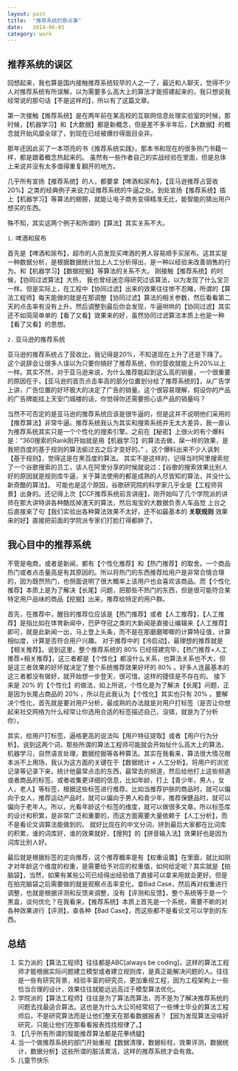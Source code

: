 ```yaml
---
layout: post
title:  "推荐系统的那点事"
date:   2014-06-01
category: work
---
```


## 推荐系统的误区

回想起来，我也算是国内接触推荐系统较早的人之一了，最近和人聊天，觉得不少人对推荐系统有所误解，以为需要多么高大上的算法才能搭建起来的，我只想说我经常说的那句话【不是这样的】，所以有了这篇文章。

第一次接触【推荐系统】是在两年前在某高校的互联网信息处理实验室的时候，那时候，【机器学习】和【大数据】都是新概念，但是差不多半年后，【大数据】的概念就开始风靡全球了，到现在已经被爆炒得面目全非。

那年还因此买了一本项亮的书《推荐系统实践》，那本书和现在的很多热门书籍一样，都是跟着概念热起来的。
虽然有一些作者自己的实战经验在里面，但是总体上来说并没有太多值得重复翻开的地方。

几乎所有宣扬【推荐系统】的人，都要拿【啤酒和尿布】，【亚马逊推荐占营收20%】之类的经典例子来说力证推荐系统的牛逼之处。到处宣扬【推荐系统】插上【机器学习】等算法的翅膀，就能让电子商务变得精准无比，能智能的猜出用户想买的东西。

殊不知，其实这两个例子和所谓的【算法】其实关系不大。

`1.` 啤酒和尿布

首先是【啤酒和尿布】，超市的人员发现买啤酒的男人容易顺手买尿布。这其实是一种数据分析，是根据数据统计加上人工分析得出，是一种以经验来改善销售的行为。和【机器学习】【数据挖掘】等算法的关系不大。
刚接触【推荐系统】的时候，【协同过滤算法】大热， 我也曾经迷恋得研究过该算法，以为发现了什么宝贝一样。但是实际上，在工程中【协同过滤】出来的效果往往惨不忍睹，所谓的【算法工程师】每天能做的就是在那调整【协同过滤】算法的相关参数，然后看看第二天的点击率有没有上升。然后调整到最后你会发现，牛逼哄哄的【协同过滤】其实还不如简简单单的【看了又看】效果来的好，虽然协同过滤算法本质上也是一种【看了又看】的思想。

`2.` 亚马逊的推荐系统

亚马逊的推荐系统占了营收比，我记得是20%，不知道现在上升了还是下降了。这个说辞会让很多人误以为只要你搞好了推荐系统，你的营收就能上升20%以上一样。其实不然，对于亚马逊来说，为什么推荐能起到这么高的销量，一个很重要的原因在于，【亚马逊的首页点击率高的部分位置划分给了推荐系统的】，从广告学上讲，广告位置的好坏极大的决定了广告的销量。这个很容易理解，假设你的产品的广告牌能挂上天安门城楼的话，你觉得你还需要担心该产品的销量吗？

当然不可否定的是亚马逊的推荐系统应该是很牛逼的，但是这并不说明他们采用的【推荐算法】非常牛逼。推荐系统我认为其实和搜索系统并无太大差异，我一直认为推荐系统其实只是一个个性化的搜索引擎。之前在【秘密】上很火的有个爆料是：“360搜索的Rank刚开始就是用【机器学习】的算法去做，屎一样的效果，是我把百度的基于规则的算法偷过去之后才变好的。” ，这个爆料出来不少人讽刺【基于规则】，觉得这是在黑百度的算法。
其实不是这样的，记得当时阿里搜索挖了一个谷歌搜索的员工，该人在阿里分享的时候就说过：【谷歌的搜索效果比别人好的原因就是规则库牛逼，关于算法使用的都是成熟的人尽皆知的算法，并没什么新奇酷的算法】。
可能也是这个原因，谷歌研究院的科学家几乎全是【工程师背景】出身的。还记得上次【CCF推荐系统前言讲座】，刚开始叫了几个学院派的讲师在那大讲特讲各种酷炫掉渣天的算法，然后淘宝的大数据负责人车品觉 上台之后直接来了句【我们实验出各种算法效果不太好，还不如最基本的 **关联规则** 效果来的好】直接把前面的学院派专家们打脸打得都肿了。

## 我心目中的推荐系统

不管是电商，或者是新闻，都有【个性化推荐】和【热门推荐】的取舍。一个商品热门或者点击量高是有其原因的。所以将热门的东西推荐给用户是非常合情合理的，因为既然热门，也侧面说明了很大概率上该用户也会喜欢该商品。而【个性化推荐】本质上是为了解决【长尾】问题，把那些不热门的东西，但是很可能符合某特定用户品味的商品【挖掘】出来，推荐给特定的用户群。

首先，在推荐中，醒目的推荐位应该是【热门推荐】或者【人工推荐】，【人工推荐】是指比如在体育新闻中，巴萨夺冠之类的大新闻是直接让编辑来【人工推荐】即可，就是此新闻一出，马上登上头条，而不是在那磨磨唧唧的计算特征值，计算相似度，计算是否符合用户兴趣。
对于推荐中的【冷启动】，最理想的推荐就是【相关推荐】。说到这里，整个推荐系统的 80% 已经搭建完毕，【热门推荐+人工推荐+相关推荐】，这三者都是【个性化】都没什么关系，也算法关系也不大，但是这三者效果的好坏就决定了整个系统推荐效果好坏的 80% 。好多人连最基本的这三者都没有做好，就开始想一步登天，很可惜，这样的捷径是不存在的。
接下来是 20% 的【个性化】的做法，如上所说，个性化是为了解决【长尾】问题，正是因为长尾占商品的 20% ，所以在此我认为【个性化】其实也只有 20% 。要解决个性化，首先就是要对用户分析，最成熟的办法就是对用户打标签（是否让你想起来社交网络为什么经常让你选用合适的标签描述自己，没错，就是为了分析你）。

其实，给用户打标签，逼格更高的说法叫【用户特征提取】或者【用户行为分析】。说到这两个词，那些所谓的算法工程师可能就会开始扯什么高大上的算法，机器学习，自然语言处理，数据挖掘等各种算法。其实在我看来，算法很大情况根本派不上用场，我认为这方面的关键在于【数据统计 + 人工分析】。将用户的浏览记录等记录下来，统计他最常点击的东西，最常去的频道，然后给他打上这些频道或者商品的标签。或者收集更详细的信息，比如年龄，打上【青少年，男人，女人，老人】等标签，根据这些标签进行推荐。比如当推荐护肤的商品时，就可以偏向于女人，推荐运动产品时，就可以偏向于男人和青少年，推荐保健品时，就可以偏向于老年人。所以，光看年龄这个标签的维度，就可以做很多文章。所以标签库的设计和积累，是非常广泛和重要的，而这方面需要大量依赖于【人工分析】，而不是看论文调算法能做到的。
就好比现在的中文分词，拼到最后大家都在比词库的积累，谁的词库好，谁的效果就好，【搜狗】的【拼音输入法】效果好也是因为词库比别人好。

最后就是根据标签的定向推荐，这个推荐概率是有【权重设置】在里面，就比如刚才对年龄这个维度的权重，是需要给予对应的权重值，如何给定呢？其实就是【拍脑袋】，当然，如果有某些公司已经得出经验值了直接可以拿来用就会更好。但是在拍完脑袋之后需要做的就是观察点击率变化，查Bad Case，然后再对权重进行调整，也就是根据评测和反馈来调整，没有【评测和反馈】，整个系统等于是一个黑盒，谈何优化？在我看来，【推荐系统】本质上首先是一个系统，需要不断的对各种效果进行【评测】，查各种【Bad Case】，而这些都不是看论文可以学到的东西。

## 总结

1. 实力派的【算法工程师】往往都是ABC[always be coding]，这样的算法工程师才能根据实际问题建立模型或者建立规则库，是真正能解决问题的人。往往是一些有研究背景，经验丰富的研究员，更加重视工程，因为工程架构上一些恰当合理的设计，效果往往就能远远高过于模型算法优化。
2. 学院派的【算法工程师】往往是为了算法而算法，而不是为了解决推荐系统的问题去找最适合算法。这也是为什么大公司经常招了一些博士毕业的算法工程师后，不是研究算法而是让他们整天在那看数据报表？【因为发现算法没啥好研究，只能让他们在那看看报表找找规律了。】
3. 【几乎所有所谓的智能推荐算法都是花拳绣腿】
4. 当一个做推荐系统的部门开始重视【数据清理，数据标柱，效果评测，数据统计，数据分析】这些所谓的脏活累活，这样的推荐系统才会有救。
5. 儿童节快乐
